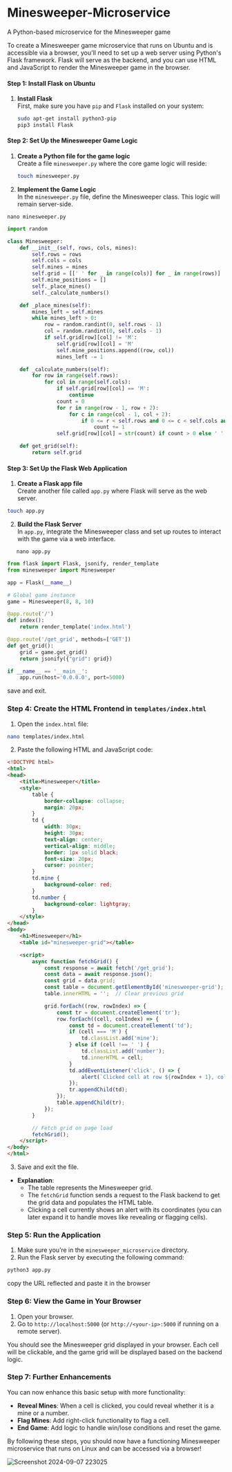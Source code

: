 # Minesweeper-Microservice
A Python-based microservice for the Minesweeper game


To create a Minesweeper game microservice that runs on Ubuntu and is accessible via a browser, you'll need to set up a web server using Python's Flask framework. Flask will serve as the backend, and you can use HTML and JavaScript to render the Minesweeper game in the browser.



#### Step 1: Install Flask on Ubuntu

1. **Install Flask**  
   First, make sure you have `pip` and `Flask` installed on your system:


   ```bash
   sudo apt-get install python3-pip
   pip3 install Flask
   
   ```

#### Step 2: Set Up the Minesweeper Game Logic

1. **Create a Python file for the game logic**  
   Create a file `minesweeper.py` where the core game logic will reside:

   ```bash
   touch minesweeper.py
   
   ```

3. **Implement the Game Logic**  
   In the `minesweeper.py` file, define the Minesweeper class. This logic will remain server-side.

```
nano minesweeper.py
```

```python
import random

class Minesweeper:
    def __init__(self, rows, cols, mines):
        self.rows = rows
        self.cols = cols
        self.mines = mines
        self.grid = [[' ' for _ in range(cols)] for _ in range(rows)]
        self.mine_positions = []
        self._place_mines()
        self._calculate_numbers()

    def _place_mines(self):
        mines_left = self.mines
        while mines_left > 0:
            row = random.randint(0, self.rows - 1)
            col = random.randint(0, self.cols - 1)
            if self.grid[row][col] != 'M':
                self.grid[row][col] = 'M'
                self.mine_positions.append((row, col))
                mines_left -= 1

    def _calculate_numbers(self):
        for row in range(self.rows):
            for col in range(self.cols):
                if self.grid[row][col] == 'M':
                    continue
                count = 0
                for r in range(row - 1, row + 2):
                    for c in range(col - 1, col + 2):
                        if 0 <= r < self.rows and 0 <= c < self.cols and self.grid[r][c] == 'M':
                            count += 1
                self.grid[row][col] = str(count) if count > 0 else ' '

    def get_grid(self):
        return self.grid
```

#### Step 3: Set Up the Flask Web Application

1. **Create a Flask app file**  
   Create another file called `app.py` where Flask will serve as the web server.

```bash
touch app.py
```

2. **Build the Flask Server**  
   In `app.py`, integrate the Minesweeper class and set up routes to interact with the game via a web interface.

```
   nano app.py
```

```python
from flask import Flask, jsonify, render_template
from minesweeper import Minesweeper

app = Flask(__name__)

# Global game instance
game = Minesweeper(8, 8, 10)

@app.route('/')
def index():
    return render_template('index.html')

@app.route('/get_grid', methods=['GET'])
def get_grid():
    grid = game.get_grid()
    return jsonify({"grid": grid})

if __name__ == '__main__':
    app.run(host='0.0.0.0', port=5000)
```
save and exit.


### Step 4: Create the HTML Frontend in `templates/index.html`

1. Open the `index.html` file:

```bash
nano templates/index.html
```

2. Paste the following HTML and JavaScript code:

```html
<!DOCTYPE html>
<html>
<head>
    <title>Minesweeper</title>
    <style>
        table {
            border-collapse: collapse;
            margin: 20px;
        }
        td {
            width: 30px;
            height: 30px;
            text-align: center;
            vertical-align: middle;
            border: 1px solid black;
            font-size: 20px;
            cursor: pointer;
        }
        td.mine {
            background-color: red;
        }
        td.number {
            background-color: lightgray;
        }
    </style>
</head>
<body>
    <h1>Minesweeper</h1>
    <table id="minesweeper-grid"></table>

    <script>
        async function fetchGrid() {
            const response = await fetch('/get_grid');
            const data = await response.json();
            const grid = data.grid;
            const table = document.getElementById('minesweeper-grid');
            table.innerHTML = '';  // Clear previous grid

            grid.forEach((row, rowIndex) => {
                const tr = document.createElement('tr');
                row.forEach((cell, colIndex) => {
                    const td = document.createElement('td');
                    if (cell === 'M') {
                        td.classList.add('mine');
                    } else if (cell !== ' ') {
                        td.classList.add('number');
                        td.innerHTML = cell;
                    }
                    td.addEventListener('click', () => {
                        alert(`Clicked cell at row ${rowIndex + 1}, col ${colIndex + 1}`);
                    });
                    tr.appendChild(td);
                });
                table.appendChild(tr);
            });
        }

        // Fetch grid on page load
        fetchGrid();
    </script>
</body>
</html>
```

3. Save and exit the file.

- **Explanation**:
  - The table represents the Minesweeper grid.
  - The `fetchGrid` function sends a request to the Flask backend to get the grid data and populates the HTML table.
  - Clicking a cell currently shows an alert with its coordinates (you can later expand it to handle moves like revealing or flagging cells).

### Step 5: Run the Application

1. Make sure you’re in the `minesweeper_microservice` directory.
2. Run the Flask server by executing the following command:

```bash
python3 app.py
```
copy the URL reflected and paste it in the browser

### Step 6: View the Game in Your Browser

1. Open your browser.
2. Go to `http://localhost:5000` (or `http://<your-ip>:5000` if running on a remote server).

You should see the Minesweeper grid displayed in your browser. Each cell will be clickable, and the game grid will be displayed based on the backend logic.

### Step 7: Further Enhancements

You can now enhance this basic setup with more functionality:
- **Reveal Mines**: When a cell is clicked, you could reveal whether it is a mine or a number.
- **Flag Mines**: Add right-click functionality to flag a cell.
- **End Game**: Add logic to handle win/lose conditions and reset the game.


By following these steps, you should now have a functioning Minesweeper microservice that runs on Linux and can be accessed via a browser!

![Screenshot 2024-09-07 223025](https://github.com/user-attachments/assets/b4071d5e-4f4b-461b-b8c4-e83c9da23f69)


